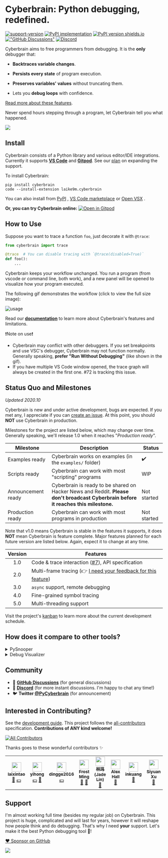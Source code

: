 # Cyberbrain: Python debugging, **redefined**.

[![support-version](https://img.shields.io/pypi/pyversions/cyberbrain)](https://img.shields.io/pypi/pyversions/cyberbrain)
[![PyPI implementation](https://img.shields.io/pypi/implementation/cyberbrain.svg)](https://pypi.org/project/cyberbrain/)
[![PyPI version shields.io](https://img.shields.io/pypi/v/cyberbrain.svg)](https://pypi.org/project/cyberbrain/)
[!["GitHub Discussions"](https://img.shields.io/badge/%20GitHub-%20Discussions-gray.svg?longCache=true&logo=github&colorB=purple)](https://github.com/laike9m/Cyberbrain/discussions)
[![Discord](https://img.shields.io/discord/751695524628922449.svg?label=&logo=discord&logoColor=ffffff&color=7389D8&labelColor=6A7EC2)](https://discord.gg/5zGS5V5)

Cyberbrain aims to free programmers from debugging. It is the **only** debugger that:

- **Backtraces variable changes**.

- **Persists every state** of program execution.

- **Preserves variables' values** without truncating them.

- Lets you **debug loops** with confidence.

[Read more about these features](docs/Features.md).

Never spend hours stepping through a program, let Cyberbrain tell you what happened.

![](https://user-images.githubusercontent.com/2592205/95418789-1820b480-08ed-11eb-9b3e-61c8cdbf187a.png)

## Install

Cyberbrain consists of a Python library and various editor/IDE integrations. Currently it supports **[VS Code](https://code.visualstudio.com/)** and **[Gitpod](https://www.gitpod.io/)**. See our [plan](https://github.com/laike9m/Cyberbrain/issues/24) on expanding the support.

To install Cyberbrain:

```
pip install cyberbrain
code --install-extension laike9m.cyberbrain
```

You can also install from [PyPI](https://pypi.org/project/cyberbrain/) , [VS Code marketplace](https://marketplace.visualstudio.com/items?itemName=laike9m.cyberbrain) or [Open VSX](https://open-vsx.org/extension/laike9m/cyberbrain) .

**Or, you can try Cyberbrain online:** [![Open in Gitpod](https://gitpod.io/button/open-in-gitpod.svg)](https://gitpod.io/#snapshot/a198cace-5b09-4bef-8f76-d8237ea973d2)

## How to Use

Suppose you want to trace a function `foo`, just decorate it with `@trace`:

```python
from cyberbrain import trace

@trace  # You can disable tracing with `@trace(disabled=True)`
def foo():
    ...
```

Cyberbrain keeps your workflow unchanged. You run a program (from vscode or command line, both work), and a new panel will be opened to visualize how your program executed.

The following gif demonstrates the workflow (click to view the full size image):

![usage](https://user-images.githubusercontent.com/2592205/98645630-1d579180-22e7-11eb-8860-3a844f58a252.gif)

Read our **[documentation](docs/Features.md)** to learn more about Cyberbrain's features and limitations.

❗Note on use❗
- Cyberbrain may conflict with other debuggers. If you set breakpoints and use VSC's debugger, Cyberbrain may not function normally. Generally speaking, **prefer "Run Without Debugging"** (like shown in the gif).
- If you have multiple VS Code window opened, the trace graph will always be created in the first one. #72 is tracking this issue.

## Status Quo and Milestones

*Updated 2020.10*

Cyberbrain is new and under active development, bugs are expected. If you met any, I appreciate if you can [create an issue](https://github.com/laike9m/Cyberbrain/issues/new). At this point, you should **NOT** use Cyberbrain in production.

Milestones for the project are listed below, which may change over time. Generally speaking, we'll release 1.0 when it reaches  "*Production ready*".

| Milestone        | Description                                                           | Status |
|------------------|-----------------------------------------------------------------------|--------|
| Examples ready   | Cyberbrain works on examples (in the `examples/` folder)      | ✔️ |
| Scripts ready     | Cyberbrain can work with most "scripting" programs                      | WIP |
| Announcement ready | Cyberbrain is ready to be shared on Hacker News and Reddit. **Please don't broadcast Cyberbrain before it reaches this milestone.**                  | Not started    |
| Production ready | Cyberbrain can work with most programs in production                  | Not started    |

Note that v1.0 means Cyberbrain is stable in the features it supports, it does **NOT** mean Cyberbrain is feature complete. Major features planned for each future version are listed below. Again, expect it to change at any time.

| Version | Features                        |
|:-------:|---------------------------------|
| 1.0     | Code & trace interaction ([#7][m1]), API specification |
| 2.0     | Multi-frame tracing (👉 [I need your feedback for this feature](https://github.com/laike9m/Cyberbrain/discussions/73))   |
| 3.0     | `async` support, remote debugging |
| 4.0     | Fine-grained symbol tracing     |
| 5.0     | Multi-threading support |

[m1]: https://github.com/laike9m/Cyberbrain/issues/7

Visit the project's [kanban](https://github.com/laike9m/Cyberbrain/projects/1) to learn more about the current development schedule.

## How does it compare to other tools?

<details>
<summary>PySnooper</summary>
<a href="https://github.com/cool-RR/PySnooper">PySnooper</a> and Cyberbrain share the same goal of reducing programmers' work while debugging, with a fundamental difference: Cyberbrain traces and shows the sources of each variable change, while PySnooper only logs them. The differences should be pretty obvious after you tried both.
</details>

<details>
<summary>Debug Visualizer</summary>
<a href="https://marketplace.visualstudio.com/items?itemName=hediet.debug-visualizer">Debug visualizer</a> and Cyberbrain have different goals. Debug visualizer visualizes data structures, while Cyberbrain visualizes program execution (but also lets you inspect values).
</details>

## Community

- 💬 **[GitHub Discussions](https://github.com/laike9m/Cyberbrain/discussions)** (for general discussions)
- 🤖 **[Discord](https://discord.gg/5zGS5V5)** (for more instant discussions. I'm happy to chat any time!)
- 🐦 **Twitter [@PyCyberbrain](https://twitter.com/PyCyberbrain)** (for announcement)

## Interested in Contributing?
See the [development guide](https://github.com/laike9m/Cyberbrain/blob/master/docs/Development.md). This project follows the [all-contributors](https://github.com/all-contributors/all-contributors) specification. **Contributions of ANY kind welcome!**

<!-- ALL-CONTRIBUTORS-BADGE:START - Do not remove or modify this section -->
[![All Contributors](https://img.shields.io/badge/all_contributors-9-orange.svg?style=flat-square)](#contributors-)
<!-- ALL-CONTRIBUTORS-BADGE:END -->

Thanks goes to these wonderful contributors ✨

<!-- ALL-CONTRIBUTORS-LIST:START - Do not remove or modify this section -->
<!-- prettier-ignore-start -->
<!-- markdownlint-disable -->
<table>
  <tr>
    <td align="center"><a href="https://www.kawabangga.com"><img src="https://avatars0.githubusercontent.com/u/9675939?v=4" width="30px;" alt=""/><br /><sub><b>laixintao</b></sub></a><br /><a href="https://github.com/laike9m/Cyberbrain/commits?author=laixintao" title="Documentation">📖</a> <a href="#financial-laixintao" title="Financial">💵</a></td>
    <td align="center"><a href="http://yihong.run"><img src="https://avatars1.githubusercontent.com/u/15976103?v=4" width="30px;" alt=""/><br /><sub><b>yihong</b></sub></a><br /><a href="#financial-yihong0618" title="Financial">💵</a> <a href="#ideas-yihong0618" title="Ideas, Planning, & Feedback">🤔</a></td>
    <td align="center"><a href="https://github.com/dingge2016"><img src="https://avatars1.githubusercontent.com/u/20748513?v=4" width="30px;" alt=""/><br /><sub><b>dingge2016</b></sub></a><br /><a href="#financial-dingge2016" title="Financial">💵</a></td>
    <td align="center"><a href="https://frostming.com"><img src="https://avatars3.githubusercontent.com/u/16336606?v=4" width="30px;" alt=""/><br /><sub><b>Frost Ming</b></sub></a><br /><a href="https://github.com/laike9m/Cyberbrain/issues?q=author%3Afrostming" title="Bug reports">🐛</a> <a href="https://github.com/laike9m/Cyberbrain/commits?author=frostming" title="Documentation">📖</a></td>
    <td align="center"><a href="https://linw1995.com/"><img src="https://avatars0.githubusercontent.com/u/13523027?v=4" width="30px;" alt=""/><br /><sub><b>林玮 (Jade Lin)</b></sub></a><br /><a href="https://github.com/laike9m/Cyberbrain/issues?q=author%3Alinw1995" title="Bug reports">🐛</a></td>
    <td align="center"><a href="https://www.linkedin.com/in/alex-hall-8532079a/"><img src="https://avatars0.githubusercontent.com/u/3627481?v=4" width="30px;" alt=""/><br /><sub><b>Alex Hall</b></sub></a><br /><a href="#ideas-alexmojaki" title="Ideas, Planning, & Feedback">🤔</a></td>
    <td align="center"><a href="https://github.com/inkuang"><img src="https://avatars1.githubusercontent.com/u/38498747?v=4" width="30px;" alt=""/><br /><sub><b>inkuang</b></sub></a><br /><a href="https://github.com/laike9m/Cyberbrain/issues?q=author%3Ainkuang" title="Bug reports">🐛</a></td>
    <td align="center"><a href="https://github.com/no1xsyzy"><img src="https://avatars0.githubusercontent.com/u/7346170?v=4" width="30px;" alt=""/><br /><sub><b>Siyuan Xu</b></sub></a><br /><a href="https://github.com/laike9m/Cyberbrain/issues?q=author%3Ano1xsyzy" title="Bug reports">🐛</a></td>
    <td align="center"><a href="https://ram.rachum.com"><img src="https://avatars1.githubusercontent.com/u/56778?v=4" width="30px;" alt=""/><br /><sub><b>Ram Rachum</b></sub></a><br /><a href="#ideas-cool-RR" title="Ideas, Planning, & Feedback">🤔</a></td>
  </tr>
</table>

<!-- markdownlint-enable -->
<!-- prettier-ignore-end -->
<!-- ALL-CONTRIBUTORS-LIST:END -->


## Support

I'm almost working full time (besides my regular job) on Cyberbrain. This project is huge, complicated and will last for years, however it will reshape how people think and do debugging. That's why I need **your** support. Let's make it the best Python debugging tool 🤟!

[:heart: Sponsor on GitHub](https://github.com/sponsors/laike9m)

[![](https://www.buymeacoffee.com/assets/img/guidelines/download-assets-1.svg)](https://www.buymeacoffee.com/cyberbrain)
